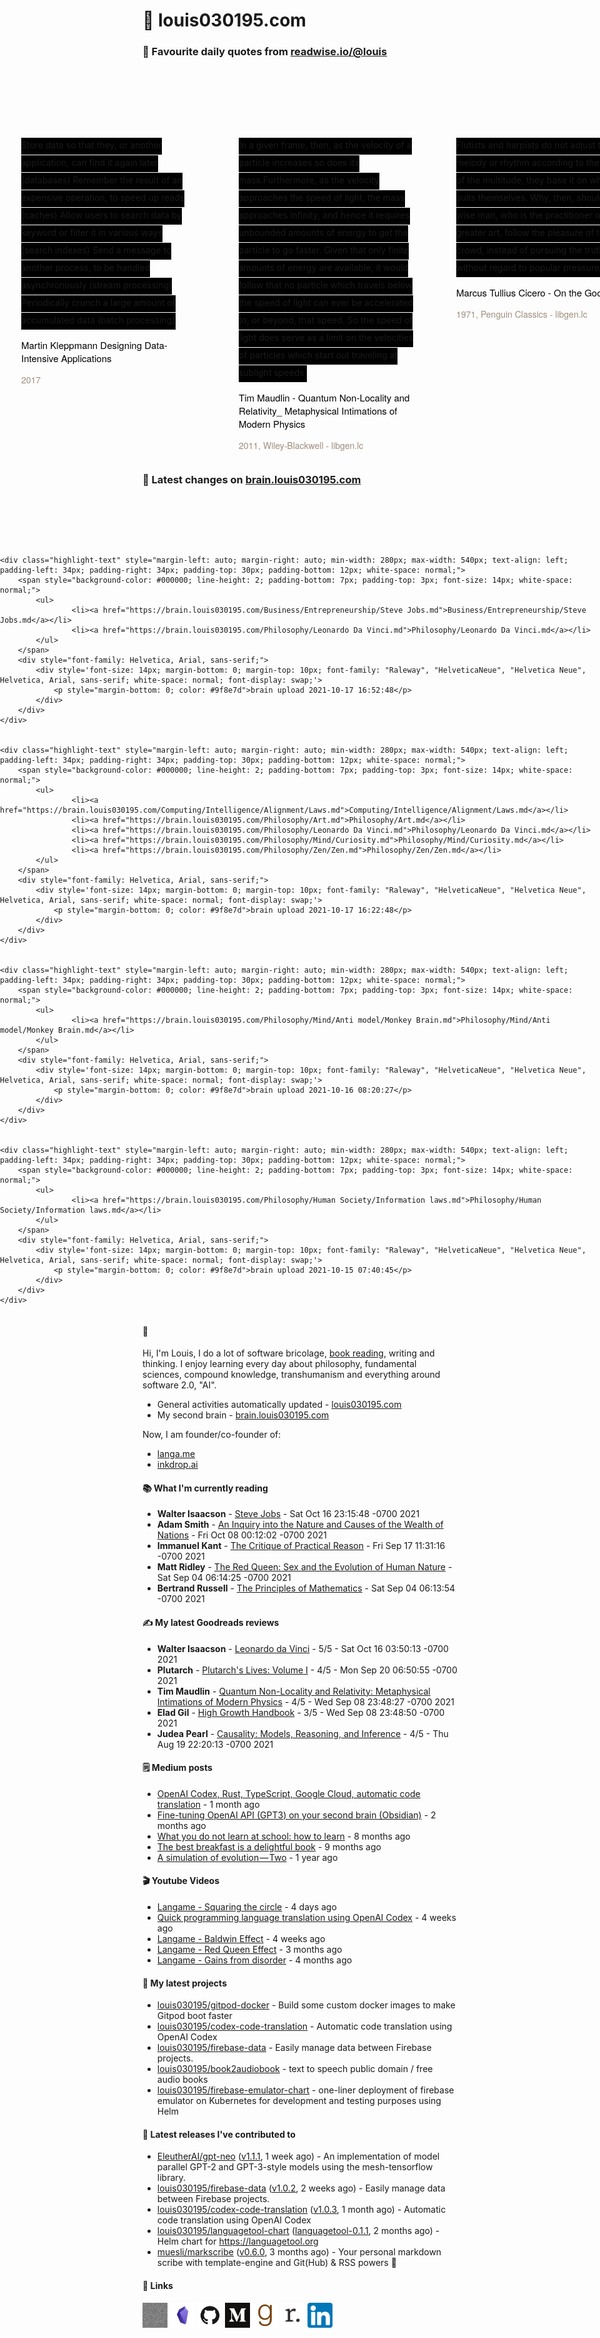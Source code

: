 # 🐒 louis030195.com

### 👋 Favourite daily quotes from [readwise.io/@louis](https://readwise.io/@louis)
<div class="some-highlights" style="display: flex;
  margin-left: -50vw;
  left: 50%;
  overflow-x: scroll;
  width: 100vw;
  position: relative; margin-top: 6rem;">
<div class="highlight-text" style="margin-left: auto; margin-right: auto; min-width: 280px; max-width: 540px; text-align: left; padding-left: 34px; padding-right: 34px; padding-top: 30px; padding-bottom: 12px; white-space: normal;">
<span style="background-color: #000000; line-height: 2; padding-bottom: 7px; padding-top: 3px; font-size: 14px; white-space: normal;">
          Store data so that they, or another application, can find it again later (databases) Remember the result of an expensive operation, to speed up reads (caches) Allow users to search data by keyword or filter it in various ways (search indexes) Send a message to another process, to be handled asynchronously (stream processing) Periodically crunch a large amount of accumulated data (batch processing)
        </span>
<div style="font-family: Helvetica, Arial, sans-serif;">
<div style='font-size: 14px; margin-bottom: 0; margin-top: 10px; font-family: "Raleway", "HelveticaNeue", "Helvetica Neue", Helvetica, Arial, sans-serif; white-space: normal; font-display: swap;'>
<p style="margin-bottom: 0; font-size: 15px; margin-bottom: 2px; color: black">Martin Kleppmann Designing Data-Intensive Applications</p>
<p style="margin-bottom: 0; color: #9f8e7d">2017</p>
</div>
</div>
</div>
<div class="highlight-text" style="margin-left: auto; margin-right: auto; min-width: 280px; max-width: 540px; text-align: left; padding-left: 34px; padding-right: 34px; padding-top: 30px; padding-bottom: 12px; white-space: normal;">
<span style="background-color: #000000; line-height: 2; padding-bottom: 7px; padding-top: 3px; font-size: 14px; white-space: normal;">
          In a given frame, then, as the velocity of a particle increases so does its mass.Furthermore, as the velocity approaches the speed of light, the mass approaches infinity, and hence it requires unbounded amounts of energy to get the particle to go faster. Given that only finite amounts of energy are available, it would follow that no particle which travels below the speed of light can ever be accelerated to, or beyond, that speed. So the speed of light does serve as a limit on the velocities of particles which start out traveling at sublight speeds.
        </span>
<div style="font-family: Helvetica, Arial, sans-serif;">
<div style='font-size: 14px; margin-bottom: 0; margin-top: 10px; font-family: "Raleway", "HelveticaNeue", "Helvetica Neue", Helvetica, Arial, sans-serif; white-space: normal; font-display: swap;'>
<p style="margin-bottom: 0; font-size: 15px; margin-bottom: 2px; color: black">Tim Maudlin - Quantum Non-Locality and Relativity_ Metaphysical Intimations of Modern Physics</p>
<p style="margin-bottom: 0; color: #9f8e7d">2011, Wiley-Blackwell - libgen.lc</p>
</div>
</div>
</div>
<div class="highlight-text" style="margin-left: auto; margin-right: auto; min-width: 280px; max-width: 540px; text-align: left; padding-left: 34px; padding-right: 34px; padding-top: 30px; padding-bottom: 12px; white-space: normal;">
<span style="background-color: #000000; line-height: 2; padding-bottom: 7px; padding-top: 3px; font-size: 14px; white-space: normal;">
          Flutists and harpists do not adjust their melody or rhythm according to the taste of the multitude, they base it on what suits themselves. Why, then, should the wise man, who is the practitioner of a far greater art, follow the pleasure of the crowd, instead of pursuing the truth without regard to popular pressures?
        </span>
<div style="font-family: Helvetica, Arial, sans-serif;">
<div style='font-size: 14px; margin-bottom: 0; margin-top: 10px; font-family: "Raleway", "HelveticaNeue", "Helvetica Neue", Helvetica, Arial, sans-serif; white-space: normal; font-display: swap;'>
<p style="margin-bottom: 0; font-size: 15px; margin-bottom: 2px; color: black">Marcus Tullius Cicero - On the Good Life</p>
<p style="margin-bottom: 0; color: #9f8e7d">1971, Penguin Classics - libgen.lc</p>
</div>
</div>
</div>
</div>

### 🧠 Latest changes on [brain.louis030195.com](https://brain.louis030195.com)

<div class="some-highlights" style="display: flex;
    margin-left: -50vw;
    left: 50%;
    overflow-x: scroll;
    width: 100vw;
    position: relative; margin-top: 6rem;">
    
    <div class="highlight-text" style="margin-left: auto; margin-right: auto; min-width: 280px; max-width: 540px; text-align: left; padding-left: 34px; padding-right: 34px; padding-top: 30px; padding-bottom: 12px; white-space: normal;">
        <span style="background-color: #000000; line-height: 2; padding-bottom: 7px; padding-top: 3px; font-size: 14px; white-space: normal;">
            <ul>
                    <li><a href="https://brain.louis030195.com/Business/Entrepreneurship/Steve Jobs.md">Business/Entrepreneurship/Steve Jobs.md</a></li>
                    <li><a href="https://brain.louis030195.com/Philosophy/Leonardo Da Vinci.md">Philosophy/Leonardo Da Vinci.md</a></li>
            </ul>
        </span>
        <div style="font-family: Helvetica, Arial, sans-serif;">
            <div style='font-size: 14px; margin-bottom: 0; margin-top: 10px; font-family: "Raleway", "HelveticaNeue", "Helvetica Neue", Helvetica, Arial, sans-serif; white-space: normal; font-display: swap;'>
                <p style="margin-bottom: 0; color: #9f8e7d">brain upload 2021-10-17 16:52:48</p>
            </div>
        </div>
    </div>
    

    <div class="highlight-text" style="margin-left: auto; margin-right: auto; min-width: 280px; max-width: 540px; text-align: left; padding-left: 34px; padding-right: 34px; padding-top: 30px; padding-bottom: 12px; white-space: normal;">
        <span style="background-color: #000000; line-height: 2; padding-bottom: 7px; padding-top: 3px; font-size: 14px; white-space: normal;">
            <ul>
                    <li><a href="https://brain.louis030195.com/Computing/Intelligence/Alignment/Laws.md">Computing/Intelligence/Alignment/Laws.md</a></li>
                    <li><a href="https://brain.louis030195.com/Philosophy/Art.md">Philosophy/Art.md</a></li>
                    <li><a href="https://brain.louis030195.com/Philosophy/Leonardo Da Vinci.md">Philosophy/Leonardo Da Vinci.md</a></li>
                    <li><a href="https://brain.louis030195.com/Philosophy/Mind/Curiosity.md">Philosophy/Mind/Curiosity.md</a></li>
                    <li><a href="https://brain.louis030195.com/Philosophy/Zen/Zen.md">Philosophy/Zen/Zen.md</a></li>
            </ul>
        </span>
        <div style="font-family: Helvetica, Arial, sans-serif;">
            <div style='font-size: 14px; margin-bottom: 0; margin-top: 10px; font-family: "Raleway", "HelveticaNeue", "Helvetica Neue", Helvetica, Arial, sans-serif; white-space: normal; font-display: swap;'>
                <p style="margin-bottom: 0; color: #9f8e7d">brain upload 2021-10-17 16:22:48</p>
            </div>
        </div>
    </div>
    

    <div class="highlight-text" style="margin-left: auto; margin-right: auto; min-width: 280px; max-width: 540px; text-align: left; padding-left: 34px; padding-right: 34px; padding-top: 30px; padding-bottom: 12px; white-space: normal;">
        <span style="background-color: #000000; line-height: 2; padding-bottom: 7px; padding-top: 3px; font-size: 14px; white-space: normal;">
            <ul>
                    <li><a href="https://brain.louis030195.com/Philosophy/Mind/Anti model/Monkey Brain.md">Philosophy/Mind/Anti model/Monkey Brain.md</a></li>
            </ul>
        </span>
        <div style="font-family: Helvetica, Arial, sans-serif;">
            <div style='font-size: 14px; margin-bottom: 0; margin-top: 10px; font-family: "Raleway", "HelveticaNeue", "Helvetica Neue", Helvetica, Arial, sans-serif; white-space: normal; font-display: swap;'>
                <p style="margin-bottom: 0; color: #9f8e7d">brain upload 2021-10-16 08:20:27</p>
            </div>
        </div>
    </div>
    

    <div class="highlight-text" style="margin-left: auto; margin-right: auto; min-width: 280px; max-width: 540px; text-align: left; padding-left: 34px; padding-right: 34px; padding-top: 30px; padding-bottom: 12px; white-space: normal;">
        <span style="background-color: #000000; line-height: 2; padding-bottom: 7px; padding-top: 3px; font-size: 14px; white-space: normal;">
            <ul>
                    <li><a href="https://brain.louis030195.com/Philosophy/Human Society/Information laws.md">Philosophy/Human Society/Information laws.md</a></li>
            </ul>
        </span>
        <div style="font-family: Helvetica, Arial, sans-serif;">
            <div style='font-size: 14px; margin-bottom: 0; margin-top: 10px; font-family: "Raleway", "HelveticaNeue", "Helvetica Neue", Helvetica, Arial, sans-serif; white-space: normal; font-display: swap;'>
                <p style="margin-bottom: 0; color: #9f8e7d">brain upload 2021-10-15 07:40:45</p>
            </div>
        </div>
    </div>
    
</div>


#### 🤔

Hi, I'm Louis, I do a lot of software bricolage,
[book reading](https://www.goodreads.com/user/show/103091881-louis-beaumont),
writing and thinking.
I enjoy learning every day about philosophy, fundamental sciences, compound knowledge, transhumanism and everything around software 2.0, "AI".

- General activities automatically updated - [louis030195.com](https://louis030195.com)
- My second brain - [brain.louis030195.com](https://brain.louis030195.com)

Now, I am founder/co-founder of:
- [langa.me](https://langa.me)
- [inkdrop.ai](https://www.linkedin.com/company/inkdrop-ai/)


<link href="https://assets.calendly.com/assets/external/widget.css" rel="stylesheet">
<script src="https://assets.calendly.com/assets/external/widget.js" type="text/javascript" async></script>
<script type="text/javascript">window.onload = function() { Calendly.initBadgeWidget({ url: 'https://calendly.com/louis030195/15min', text: 'Schedule time with me', color: '#90a959', textColor: '#000000', branding: true }); }</script>




#### 📚 What I'm currently reading

-   **Walter Isaacson**  - [Steve Jobs](https://www.goodreads.com/book/show/11084145-steve-jobs) - Sat Oct 16 23:15:48 -0700 2021
-   **Adam Smith**  - [An Inquiry into the Nature and Causes of the Wealth of Nations](https://www.goodreads.com/book/show/25698.An_Inquiry_into_the_Nature_and_Causes_of_the_Wealth_of_Nations) - Fri Oct 08 00:12:02 -0700 2021
-   **Immanuel Kant**  - [The Critique of Practical Reason](https://www.goodreads.com/book/show/18925384-the-critique-of-practical-reason) - Fri Sep 17 11:31:16 -0700 2021
-   **Matt Ridley**  - [The Red Queen: Sex and the Evolution of Human Nature](https://www.goodreads.com/book/show/16176.The_Red_Queen) - Sat Sep 04 06:14:25 -0700 2021
-   **Bertrand Russell**  - [The Principles of Mathematics](https://www.goodreads.com/book/show/51785.The_Principles_of_Mathematics) - Sat Sep 04 06:13:54 -0700 2021

#### ✍ My latest Goodreads reviews

-   **Walter Isaacson**  - [Leonardo da Vinci](https://www.goodreads.com/book/show/34684622-leonardo-da-vinci) - 5/5 - Sat Oct 16 03:50:13 -0700 2021
-   **Plutarch**  - [Plutarch&#39;s Lives: Volume I](https://www.goodreads.com/book/show/415634.Plutarch_s_Lives) - 4/5 - Mon Sep 20 06:50:55 -0700 2021
-   **Tim Maudlin**  - [Quantum Non-Locality and Relativity: Metaphysical Intimations of Modern Physics](https://www.goodreads.com/book/show/618011.Quantum_Non_Locality_and_Relativity) - 4/5 - Wed Sep 08 23:48:27 -0700 2021
-   **Elad Gil**  - [High Growth Handbook](https://www.goodreads.com/book/show/40536148-high-growth-handbook) - 3/5 - Wed Sep 08 23:48:50 -0700 2021
-   **Judea Pearl**  - [Causality: Models, Reasoning, and Inference](https://www.goodreads.com/book/show/174276.Causality) - 4/5 - Thu Aug 19 22:20:13 -0700 2021


#### 🗒 Medium posts

- [OpenAI Codex, Rust, TypeScript, Google Cloud, automatic code translation](https://louis030195.medium.com/openai-codex-rust-typescript-google-cloud-automatic-code-translation-8ed723ac1bc3?source=rss-f1c331c9f256------2) - 1 month ago
- [Fine-tuning OpenAI API (GPT3) on your second brain (Obsidian)](https://louis030195.medium.com/fine-tuning-openai-api-gpt3-on-your-second-brain-obsidian-b082afaaeba7?source=rss-f1c331c9f256------2) - 2 months ago
- [What you do not learn at school: how to learn](https://louis030195.medium.com/what-you-do-not-learn-at-school-how-to-learn-d6809922cac?source=rss-f1c331c9f256------2) - 8 months ago
- [The best breakfast is a delightful book](https://louis030195.medium.com/the-best-breakfast-is-a-delightful-book-fa7f6962b202?source=rss-f1c331c9f256------2) - 9 months ago
- [A simulation of evolution — Two](https://louis030195.medium.com/a-simulation-of-evolution-two-b26664d159a5?source=rss-f1c331c9f256------2) - 1 year ago

#### 🎬 Youtube Videos

- [Langame - Squaring the circle](https://www.youtube.com/watch?v=rzfxgOy4x3c) - 4 days ago
- [Quick programming language translation using OpenAI Codex](https://www.youtube.com/watch?v=RUCUxFHtJvw) - 4 weeks ago
- [Langame - Baldwin Effect](https://www.youtube.com/watch?v=1FGdzDMfLBg) - 4 weeks ago
- [Langame - Red Queen Effect](https://www.youtube.com/watch?v=wmwRHWftAj8) - 3 months ago
- [Langame - Gains from disorder](https://www.youtube.com/watch?v=URLHBGbsAeI) - 4 months ago

#### 🌱 My latest projects

- [louis030195/gitpod-docker](https://github.com/louis030195/gitpod-docker) - Build some custom docker images to make Gitpod boot faster
- [louis030195/codex-code-translation](https://github.com/louis030195/codex-code-translation) - Automatic code translation using OpenAI Codex
- [louis030195/firebase-data](https://github.com/louis030195/firebase-data) - Easily manage data between Firebase projects.
- [louis030195/book2audiobook](https://github.com/louis030195/book2audiobook) - text to speech public domain / free audio books
- [louis030195/firebase-emulator-chart](https://github.com/louis030195/firebase-emulator-chart) - one-liner deployment of firebase emulator on Kubernetes for development and testing purposes using Helm

#### 🔭 Latest releases I've contributed to

- [EleutherAI/gpt-neo](https://github.com/EleutherAI/gpt-neo) ([v1.1.1](https://github.com/EleutherAI/gpt-neo/releases/tag/v1.1.1), 1 week ago) - An implementation of model parallel GPT-2 and GPT-3-style models using the mesh-tensorflow library.
- [louis030195/firebase-data](https://github.com/louis030195/firebase-data) ([v1.0.2](https://github.com/louis030195/firebase-data/releases/tag/v1.0.2), 2 weeks ago) - Easily manage data between Firebase projects.
- [louis030195/codex-code-translation](https://github.com/louis030195/codex-code-translation) ([v1.0.3](https://github.com/louis030195/codex-code-translation/releases/tag/v1.0.3), 1 month ago) - Automatic code translation using OpenAI Codex
- [louis030195/languagetool-chart](https://github.com/louis030195/languagetool-chart) ([languagetool-0.1.1](https://github.com/louis030195/languagetool-chart/releases/tag/languagetool-0.1.1), 2 months ago) - Helm chart for https://languagetool.org
- [muesli/markscribe](https://github.com/muesli/markscribe) ([v0.6.0](https://github.com/muesli/markscribe/releases/tag/v0.6.0), 3 months ago) - Your personal markdown scribe with template-engine and Git(Hub) &amp; RSS powers 📜

#### 🔗 Links

[<img src="assets/Website.png" alt="Website" width="40" height="40">](https://louis030195.com)
[<img src="assets/Obsidian.png" alt="Obsidian" width="40" height="40">](https://brain.louis030195.com)
[<img src="assets/GitHub.png" alt="GitHub" width="40" height="40">](https://github.com/louis030195)
[<img src="assets/Medium.png" alt="Medium" width="40" height="40">](https://louis-beaumont.medium.com)
[<img src="assets/Goodreads.png" alt="Goodreads" width="40" height="40">](https://www.goodreads.com/user/show/103091881-louis-beaumont)
[<img src="assets/Readwise.png" alt="Readwise" width="40" height="40">](https://readwise.io/@louis)
[<img src="assets/Linkedin.png" alt="Linkedin" width="40" height="40">](https://www.linkedin.com/in/louis030195/)
